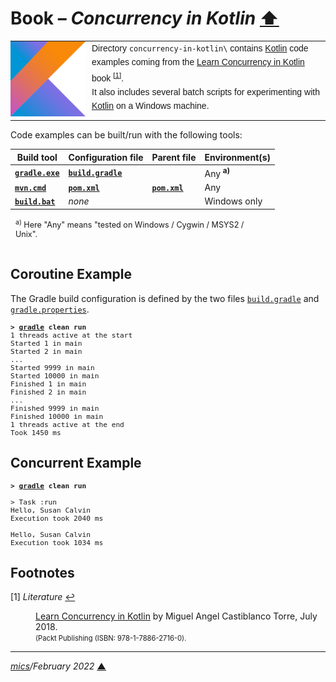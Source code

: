 # <span id="top">Book &ndash; *Concurrency in Kotlin*</span> <span style="size:30%;"><a href="../README.md">⬆</a></span>

<table style="font-family:Helvetica,Arial;font-size:14px;line-height:1.6;">
  <tr>
  <td style="border:0;padding:0 10px 0 0;min-width:120px;"><a href="https://kotlinlang.org/"><img src="../docs/kotlin.png" width="120" alt="Kotlin project"/></a></td>
  <td style="border:0;padding:0;vertical-align:text-top;">Directory <code>concurrency-in-kotlin\</code> contains <a href="https://kotlinlang.org/">Kotlin</a> code examples coming from the <a href="https://www.packtpub.com/application-development/learning-concurrency-kotlin">Learn Concurrency in Kotlin</a> book <sup id="anchor_01"><a href="#footnote_01">[1]</a></sup>.<br/>
  It also includes several batch scripts for experimenting with <a href="https://kotlinlang.org/" rel="external">Kotlin</a> on a Windows machine.
  </td>
  </tr>
</table>

Code examples can be built/run with the following tools:

| Build tool                     | Configuration file               | Parent file         | Environment(s) |
|--------------------------------|------------------------------------|--------------------|----------------|
| [**`gradle.exe`**][gradle_cli] | [**`build.gradle`**](ch01/build.gradle) |  | Any <sup><b>a)</b></sup> |
| [**`mvn.cmd`**][maven_cli]     | [**`pom.xml`**](ch01/pom.xml)           | [**`pom.xml`**](./pom.xml) | Any |
| [**`build.bat`**](ch01/build.bat)   | *none*                             |  | Windows only |
<div style="margin:0 20% 0 8px;font-size:90%;">
<sup>a)</sup></b> Here "Any" means "tested on Windows / Cygwin / MSYS2 / Unix".<br/>&nbsp;
</div>

## <span id="coroutine_example">Coroutine Example</span>

The Gradle build configuration is defined by the two files <a href="ch01/build.gradle"><code>build.gradle</code></a> and 
<a href="ch01/gradle.properties"><code>gradle.properties</code></a>.

<pre style="font-size:80%;">
<b>&gt; <a href="https://docs.gradle.org/current/userguide/command_line_interface.html">gradle</a> clean run</b>
1 threads active at the start
Started 1 in main
Started 2 in main
...
Started 9999 in main
Started 10000 in main
Finished 1 in main
Finished 2 in main
...
Finished 9999 in main
Finished 10000 in main
1 threads active at the end
Took 1450 ms
</pre>

## <span id="concurrent_example">Concurrent Example</span>

<pre style="font-size:80%;">
<b>&gt; <a href="https://docs.gradle.org/current/userguide/command_line_interface.html">gradle</a> clean run</b>

> Task :run
Hello, Susan Calvin
Execution took 2040 ms

Hello, Susan Calvin
Execution took 1034 ms
</pre>

## <span id="footnotes">Footnotes</span>

<span id="footnote_01">[1]</span> *Literature* [↩](#anchor_01)

<dl><dd>
<a href="https://www.packtpub.com/product/learning-concurrency-in-kotlin/9781788627160">Learn Concurrency in Kotlin</a> by Miguel Angel Castiblanco Torre, July 2018.<br/>
<span style="font-size:80%;">(Packt Publishing (ISBN: 978-1-7886-2716-0).</span>
</dd></dl>

***

*[mics](https://lampwww.epfl.ch/~michelou/)/February 2022* [**&#9650;**](#top)
<span id="bottom">&nbsp;</span>

<!-- link refs -->

[gradle_cli]: https://docs.gradle.org/current/userguide/command_line_interface.html
[maven_cli]: https://maven.apache.org/ref/3.6.3/maven-embedder/cli.html
